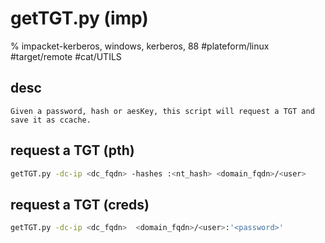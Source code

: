 # getTGT.py (imp)

% impacket-kerberos, windows, kerberos, 88
#plateform/linux #target/remote  #cat/UTILS

## desc
```
Given a password, hash or aesKey, this script will request a TGT and save it as ccache.
```

## request a TGT (pth)
```bash
getTGT.py -dc-ip <dc_fqdn> -hashes :<nt_hash> <domain_fqdn>/<user>
```

## request a TGT (creds)
```bash
getTGT.py -dc-ip <dc_fqdn>  <domain_fqdn>/<user>:'<password>'
```
